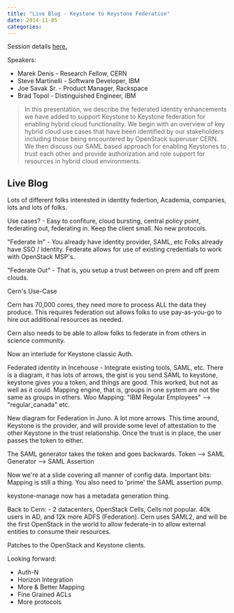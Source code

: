 ```yaml
---
title: "Live Blog - Keystone to Keystone Federation"
date: 2014-11-05
categories: 
---
```


Session details [here.](https://openstacksummitnovember2014paris.sched.org/event/f7207fef7547319f322fa5cfee05cf49)

Speakers: 
- Marek Denis - Research Fellow, CERN 
- Steve Martinelli - Software Developer, IBM
- Joe Savak Sr. - Product Manager, Rackspace
- Brad Topol - Distinguished Engineer, IBM

>In this presentation, we describe the federated identity enhancements we have added to support Keystone to Keystone federation for enabling hybrid cloud functionality. We begin with an overview of key hybrid cloud use cases that have been identified by our stakeholders including those being encountered by OpenStack superuser CERN. We then discuss our SAML based approach for enabling Keystones to trust each other and provide authorization and  role support for resources in hybrid cloud environments.   

## Live Blog

Lots of different folks interested in identity federtion, Academia, companies, lots and lots of folks.

Use cases? - Easy to confiture, cloud bursting, central policy point, federating out, federating in. Keep the client small. No new protocols.

"Federate In" - You already have identity provider, SAML, etc Folks already have SSO / Identity. Federate allows for use of existing credentials to work with OpenStack MSP's.

"Federate Out" - That is, you setup a trust between on prem and off prem clouds.

Cern's Use-Case

Cern has 70,000 cores, they need more to process ALL the data they produce. This requires federation out allows folks to use pay-as-you-go to hire out additional resources as needed.

Cern also needs to be able to allow folks to federate in from others in science community.

Now an interlude for Keystone classic Auth.

Federated identity in Incehouse - Integrate existing tools, SAML, etc. There is a diagram, it has lots of arrows, the gist is you send SAML to keystone, keystone gives you a token, and things are good. This worked, but not as well as it could. Mapping engine, that is, groups in one system are not the same as groups in others. Woo Mapping: "IBM Regular Employees" --> "regular_canada" etc.

New diagram for Federation in Juno. A lot more arrows. This time around, Keystone is the provider, and will provide some level of attestation to the other Keystone in the trust relationship. Once the trust is in place, the user passes the token to either.

The SAML generator takes the token and goes backwards. Token --> SAML Generator --> SAML Assertion

Now we're at a slide covering all manner of config data. Important bits: Mapping is still a thing. You also need to 'prime' the SAML assertion pump.

keystone-manage now has a metadata generation thing.

Back to Cern: - 2 datacenters, OpenStack Cells, Cells not popular. 40k users in AD, and 12k more ADFS (Federation). Cern uses SAML2, and will be the first OpenStack in the world to allow federate-in to allow external entities to consume their resources.

Patches to the OpenStack and Keystone clients.

Looking forward:

- Auth-N
- Horizon Integration
- More & Better Mapping
- Fine Grained ACLs
- More protocols
